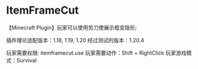# ItemFrameCut
【Minecraft Plugin】玩家可以使用剪刀使展示框变隐形;

插件理论适配版本：1.18, 1.19, 1.20
经过测试的版本：1.20.4

玩家需要权限: itemframecut.use
玩家需要动作：Shift + RightClick
玩家游戏模式：Survival
